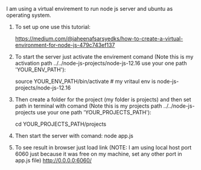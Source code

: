 I am using a virtual envirement to run node js server and ubuntu as operating system.

1. To set up one use this tutorial:
    
    https://medium.com/@jaheenafsarsyedks/how-to-create-a-virtual-environment-for-node-js-479c743ef137

2. To start the server just activate the envirement comand (Note this is my activation path ../../node-js-projects/node-js-12.16 use your one path 'YOUR_ENV_PATH'):

    source YOUR_ENV_PATH/bin/activate # my vritaul env is node-js-projects/node-js-12.16
    
3. Then create a folder for the project (my folder is projects) and then set path in terminal with comand (Note this is my projects path ../../node-js-projects use your one path 'YOUR_PROJECTS_PATH'):

     cd YOUR_PROJECTS_PATH/projects   
     
4. Then start the server with comand:
     node app.js
      
5. To see result in browser just load link (NOTE: I am using local host port 6060 just because it was free on my machine, set any other port in app.js file)
    http://0.0.0.0:6060/
    
      
  
  
